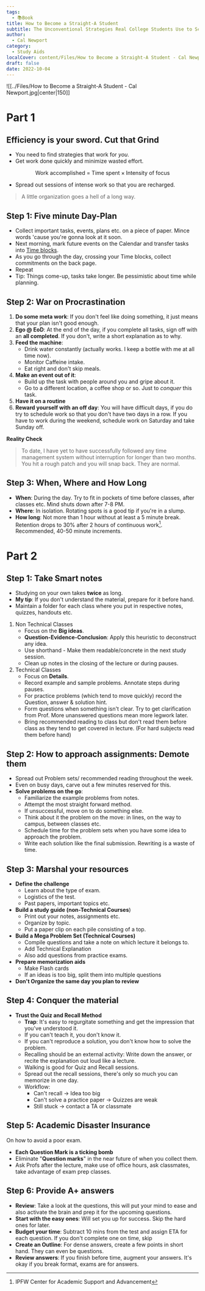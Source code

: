 ```yaml
---
tags:
  - 📚Book
title: How to Become a Straight-A Student
subtitle: The Unconventional Strategies Real College Students Use to Score High While Studying Less
author:
  - Cal Newport
category:
  - Study Aids
localCover: content/Files/How to Become a Straight-A Student - Cal Newport.jpg
draft: false
date: 2022-10-04
---
```

![[../Files/How to Become a Straight-A Student - Cal Newport.jpg|center|150]]
# Part 1
## Efficiency is your sword. Cut that Grind
- You need to find strategies that work for _you_. 
- Get work done quickly and minimize wasted effort.

$$
\text{Work accomplished = Time spent}\times \text{Intensity of focus}
$$

- Spread out sessions of intense work so that you are recharged.  
 > A little organization goes a hell of a long way.
 
## Step 1: Five minute Day-Plan
- Collect important tasks, events, plans etc. on a piece of paper. Mince words 'cause you're gonna look at it soon.
- Next morning, mark future events on the Calendar and transfer tasks into [Time blocks](https://www.youtube.com/watch?v=eff9h1WYxSo). 
- As you go through the day, crossing your Time blocks, collect commitments on the back page. 
- Repeat
- Tip: Things come-up, tasks take longer. Be pessimistic about time while planning. 

## Step 2: War on Procrastination
1. **Do some meta work**: If you don't feel like doing something, it just means that your plan isn't good enough. 
2. **Ego @ EoD**: At the end of the day, if you complete all tasks, sign off with an **all completed**. If you don't, write a short explanation as to why.
3. **Feed the machine**:
	- Drink water constantly (actually works. I keep a bottle with me at all time now).
	- Monitor Caffeine intake.
	- Eat right and don't skip meals.
4. **Make an event out of it**:
	- Build up the task with people around you and gripe about it.
	- Go to a different location, a coffee shop or so. Just to *conquer* this task. 
5. **Have it on a routine**
6. **Reward yourself with an off day**: You will have difficult days, if you do try to schedule work so that you don't have two days in a row. If you have to work during the weekend, schedule work on Saturday and take Sunday off. 

**Reality Check**
> To date, I have yet to have successfully followed any time management system without interruption for longer than two months. You hit a rough patch and you will snap back. They are normal. 
## Step 3: When, Where and How Long
- **When**: During the day. Try to fit in pockets of time before classes, after classes etc. Mind shuts down after 7-8 PM. 
- **Where**: In isolation. Rotating spots is a good tip if you're in a slump. 
- **How long**: Not more than 1 hour without at least a 5 minute break. Retention drops to 30% after 2 hours of continuous work[^1]. Recommended, 40-50 minute increments.
# Part 2
## Step 1: Take Smart notes 
- Studying on your own takes **twice** as long. 
- **My tip**: If you don't understand the material, prepare for it before hand. 
- Maintain a folder for each class where you put in respective notes, quizzes, handouts etc.
1. Non Technical Classes
	- Focus on the **Big ideas**. 
	- **Question-Evidence-Conclusion**: Apply this heuristic to deconstruct any idea. 
	- Use shorthand -  Make them readable/concrete in the next study session. 
	- Clean up notes in the closing of the lecture or during pauses.
2. Technical Classes
	- Focus on **Details**.
	- Record example and sample problems. Annotate steps during pauses. 
	- For practice problems (which tend to move quickly) record the Question, answer & solution hint. 
	- Form questions when something isn't clear. Try to get clarification from Prof. More unanswered questions mean more legwork later.
	- Bring recommended reading to class but don't read them before class as they tend to get covered in lecture. (For hard subjects read them before hand)
## Step 2: How to approach assignments: Demote them
- Spread out Problem sets/ recommended reading throughout the week. 
- Even on busy days, carve out a few minutes reserved for this. 
- **Solve problems on the go**:
	- Familiarize the example problems from notes. 
	- Attempt the most straight forward method.
	- If unsuccessful, move on to do something else. 
	- Think about it the problem on the move: in lines, on the way to campus, between classes etc. 
	- Schedule time for the problem sets when you have some idea to approach the problem. 
	- Write each solution like the final submission. Rewriting is a waste of time. 
## Step 3: Marshal your resources 
- **Define the challenge**
	- Learn about the type of exam. 
	- Logistics of the test. 
	- Past papers, important topics etc. 
- **Build a study guide (non-Technical Courses**)
	- Print out your notes, assignments etc. 
	- Organize by topic. 
	- Put a paper clip on each pile consisting of a top. 
- **Build a Mega Problem Set (Technical Courses)**
	- Compile questions and take a note on which lecture it belongs to. 
	- Add Technical Explanation
	- Also add questions from practice exams. 
- **Prepare memorization aids**
	- Make Flash cards
	- If an ideas is too big, split them into multiple questions
- **Don't Organize the same day you plan to review**
## Step 4: Conquer the material
- **Trust the Quiz and Recall Method**
	- **Trap**: It's easy to regurgitate something and get the impression that you've understood it. 
	- If you can't teach it, you don't know it. 
	- If you can't reproduce a solution, you don't know how to solve the problem. 
	- Recalling should be an external activity: Write down the answer, or recite the explanation out loud like a lecture. 
	- Walking is good for Quiz and Recall sessions. 
	- Spread out the recall sessions, there's only so much you can memorize in one day.
	- Workflow:
		- Can't recall -> Idea too big 
		- Can't solve a practice paper -> Quizzes are weak
		- Still stuck -> contact a TA or classmate
## Step 5: Academic Disaster Insurance
On how to avoid a poor exam. 
- **Each Question Mark is a ticking bomb**
- Eliminate "**Question marks**" in the near future of when you collect them. 
- Ask Profs after the lecture, make use of office hours, ask classmates, take advantage of exam prep classes.
## Step 6: Provide A+ answers
- **Review**: Take a look at the questions, this will put your mind to ease and also activate the brain and prep it for the upcoming questions. 
- **Start with the easy ones**: Will set you up for success. Skip the hard ones for later. 
- **Budget your time**: Subtract 10 mins from the test and assign ETA for each question. If you don't complete one on time, skip
- **Create an Outline**: For dense answers, create a few points in short hand. They can even be questions. 
- **Review answers**: If you finish before time, augment your answers. It's okay if you break format, exams are for answers. 


[^1]: IPFW Center for Academic Support and Advancement
